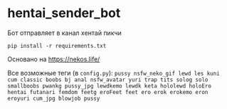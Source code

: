 # hentai_sender_bot

Бот отправляет в канал хентай пикчи

`pip install -r requirements.txt`
 
Основано на https://nekos.life/

Все возможные теги (в `config.py`):
`pussy
nsfw_neko_gif
lewd
les
kuni
cum
classic
boobs
bj
anal
nsfw_avatar
yuri
trap
tits
solog
solo
smallboobs
pwankg
pussy_jpg
lewdkemo
lewdk
keta
hololewd
holoEro
hentai
futanari
femdom
feetg
eroFeet
feet
ero
erok
erokemo
eron
eroyuri
cum_jpg
blowjob
pussy`
